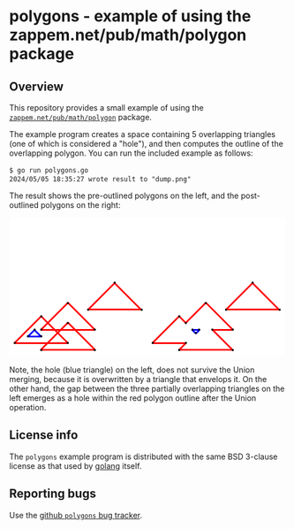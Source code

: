 # polygons - example of using the zappem.net/pub/math/polygon package

## Overview

This repository provides a small example of using the
[`zappem.net/pub/math/polygon`](https://pkg.go.dev/zappem.net/pub/math/polygon)
package.

The example program creates a space containing 5 overlapping triangles
(one of which is considered a "hole"), and then computes the outline
of the overlapping polygon. You can run the included example as follows:

```
$ go run polygons.go
2024/05/05 18:35:27 wrote result to "dump.png"
```

The result shows the pre-outlined polygons on the left, and the
post-outlined polygons on the right:

![dump.png output of ./polygons](ref.png)

Note, the hole (blue triangle) on the left, does not survive the Union
merging, because it is overwritten by a triangle that envelops it. On
the other hand, the gap between the three partially overlapping
triangles on the left emerges as a hole within the red polygon outline
after the Union operation.

## License info

The `polygons` example program is distributed with the same BSD
3-clause license as that used by [golang](https://golang.org/LICENSE)
itself.

## Reporting bugs

Use the [github `polygons` bug
tracker](https://github.com/tinkerator/polygons/issues).
